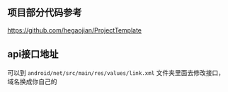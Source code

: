 ## 项目部分代码参考
https://github.com/hegaojian/ProjectTemplate

## api接口地址

可以到 `android/net/src/main/res/values/link.xml` 文件夹里面去修改接口，域名换成你自己的